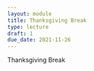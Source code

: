 ```yaml
---
layout: module
title: Thanksgiving Break
type: lecture
draft: 1
due_date: 2021-11-26
---
```


Thanksgiving Break

